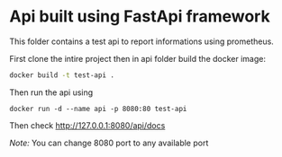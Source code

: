 # Api built using FastApi framework

This folder contains a test api to report informations using prometheus.

First clone the intire project then in api folder build the docker image:

```bash
docker build -t test-api .
```

Then run the api using

```
docker run -d --name api -p 8080:80 test-api
```

Then check http://127.0.0.1:8080/api/docs

_Note:_ You can change 8080 port to any available port
